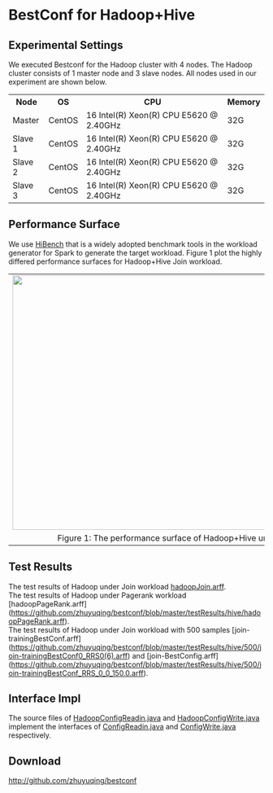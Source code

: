 BestConf for Hadoop+Hive
======================
Experimental Settings
-----------
We executed Bestconf for the Hadoop cluster with 4 nodes. The Hadoop cluster consists of 1 master node and 3 slave nodes. All nodes used in our experiment are shown below.
<div>
    <table border="0">
      <tr>
        <th>Node</th>
        <th>OS</th>
        <th>CPU</th>
        <th>Memory</th>
      </tr>
       <tr>
        <td>Master</td>
        <td>CentOS</td>
        <td>16 Intel(R) Xeon(R) CPU E5620 @ 2.40GHz</td>
        <td>32G</td>
      </tr>
      <tr>
        <td>Slave 1</td>
        <td>CentOS</td>
        <td>16 Intel(R) Xeon(R) CPU E5620 @ 2.40GHz</td>
        <td>32G</td>
      </tr>
      <tr>
        <td>Slave 2</td>
        <td>CentOS</td>
         <td>16 Intel(R) Xeon(R) CPU E5620 @ 2.40GHz</td>
        <td>32G</td>
      </tr>
      <tr>
        <td>Slave 3</td>
        <td>CentOS</td>
        <td>16 Intel(R) Xeon(R) CPU E5620 @ 2.40GHz</td>
        <td>32G</td>
      </tr> 
    </table>
</div>

Performance Surface
-----------
We use [HiBench](https://github.com/intel-hadoop/HiBench) that is a widely adopted benchmark tools in the workload generator for Spark to generate the target workload. Figure 1 plot the highly differed performance surfaces for Hadoop+Hive Join workload.
<table border="0" cellspacing="0" cellpadding="0" frame=void rows=none cols=none rules=none>
<tr border="0">
<td border="0">
<img src="https://github.com/zhuyuqing/bestconf/blob/master/doc/pics/hadoop-join.jpg" width = "800" height = "500" align=center />
</td>
</tr>
<tr border="0">
<td border="0" align=center>
Figure 1: The performance surface of Hadoop+Hive under Hibench-Join workload
</td>
</tr>
</table>

Test Results
--------
The test results of Hadoop under Join workload [hadoopJoin.arff](https://github.com/zhuyuqing/bestconf/blob/master/testResults/hive/hadoopJoin.arff). <br>
The test results of Hadoop under Pagerank workload [hadoopPageRank.arff] (https://github.com/zhuyuqing/bestconf/blob/master/testResults/hive/hadoopPageRank.arff). <br>
The test results of Hadoop under Join workload with 500 samples [join-trainingBestConf.arff] (https://github.com/zhuyuqing/bestconf/blob/master/testResults/hive/500/join-trainingBestConf0_RRS0(6).arff)
and [join-BestConfig.arff] (https://github.com/zhuyuqing/bestconf/blob/master/testResults/hive/500/join-trainingBestConf_RRS_0_0_150.0.arff). <br>

Interface Impl
-------
The source files of [HadoopConfigReadin.java](https://github.com/zhuyuqing/bestconf/blob/master/src/BI/cn/ict/zyq/bestConf/cluster/InterfaceImpl/HadoopConfigReadin.java) and [HadoopConfigWrite.java](https://github.com/zhuyuqing/bestconf/blob/master/src/BI/cn/ict/zyq/bestConf/cluster/InterfaceImpl/HadoopConfigWrite.java) implement the interfaces of [ConfigReadin.java](https://github.com/zhuyuqing/bestconf/blob/master/src/main/cn/ict/zyq/bestConf/cluster/Interface/ConfigReadin.java) and [ConfigWrite.java](https://github.com/zhuyuqing/bestconf/blob/master/src/main/cn/ict/zyq/bestConf/cluster/Interface/ConfigWrite.java) respectively.  

Download 
-------
http://github.com/zhuyuqing/bestconf
